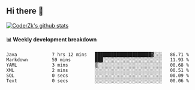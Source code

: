 ## Hi there 👋

[![CoderZk's github stats](https://github-readme-stats.vercel.app/api?username=zhoukuo123&show_icons=true&count_private=true)](https://github.com/anuraghazra/github-readme-stats)

#### :bar_chart: Weekly development breakdown

<!--START_SECTION:waka-->

```text
Java             7 hrs 12 mins   █████████████████████▓░░░   86.71 %
Markdown         59 mins         ███░░░░░░░░░░░░░░░░░░░░░░   11.93 %
YAML             3 mins          ▒░░░░░░░░░░░░░░░░░░░░░░░░   00.68 %
XML              2 mins          ░░░░░░░░░░░░░░░░░░░░░░░░░   00.51 %
SQL              0 secs          ░░░░░░░░░░░░░░░░░░░░░░░░░   00.09 %
Text             0 secs          ░░░░░░░░░░░░░░░░░░░░░░░░░   00.06 %
```

<!--END_SECTION:waka-->
